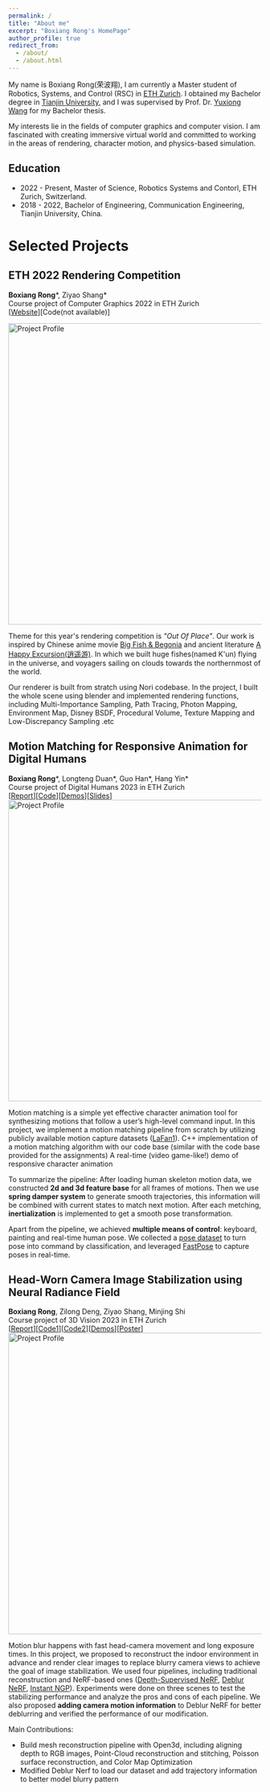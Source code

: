 ```yaml
---
permalink: /
title: "About me"
excerpt: "Boxiang Rong's HomePage"
author_profile: true
redirect_from: 
  - /about/
  - /about.html
---
```


My name is Boxiang Rong(荣波翔), I am currently a Master student of Robotics, Systems, and Control (RSC) in [ETH Zurich](https://ethz.ch/en.html). I obtained my Bachelor degree in [Tianjin University](http://www.tju.edu.cn/english/index.htm), and I was supervised by Prof. Dr. [Yuxiong Wang](https://yxw.web.illinois.edu/) for my Bachelor thesis.

My interests lie in the fields of computer graphics and computer vision. I am fascinated with creating immersive virtual world and committed to working in the areas of rendering, character motion, and physics-based simulation.

## Education

* 2022 - Present, Master of Science, Robotics Systems and Contorl, ETH Zurich, Switzerland.
* 2018 - 2022, Bachelor of Engineering, Communication Engineering, Tianjin University, China.



# Selected Projects
## ETH 2022 Rendering Competition
<strong>Boxiang Rong</strong>\*, Ziyao Shang\*  
Course project of Computer Graphics 2022 in ETH Zurich  
[[Website]()][Code(not available)]  
<!-- ![Project Profile](../images/rendering_competition.gif) -->
<img src="../images/rendering_competition.gif" alt="Project Profile" width="600px">  

Theme for this year's rendering competition is _"Out Of Place"_. Our work is inspired by Chinese anime movie [Big Fish & Begonia](https://www.imdb.com/title/tt1920885/) and ancient literature [A Happy Excursion(逍遥游)](https://link.springer.com/chapter/10.1007/978-3-662-48075-5_1). In which we built huge fishes(named K'un) flying in the universe, and voyagers sailing on clouds towards the northernmost of the world.

Our renderer is built from stratch using Nori codebase. In the project, I built the whole scene using blender and implemented rendering functions, including Multi-Importance Sampling, Path Tracing, Photon Mapping, Environment Map, Disney BSDF, Procedural Volume, Texture Mapping and Low-Discrepancy Sampling .etc


## Motion Matching for Responsive Animation for Digital Humans
<strong>Boxiang Rong</strong>\*, Longteng Duan\*, Guo Han*, Hang Yin*  
Course project of Digital Humans 2023 in ETH Zurich  
[[Report]()][[Code](https://github.com/Ribosome-rbx/Motion-Matching-for-Human-Skeleton)][[Demos](https://youtube.com/playlist?list=PLUffCQyBEYtYXr-pVqqUgSG1Ncxp4UzAb)][[Slides](https://docs.google.com/presentation/d/13Kz_PvJAkfzi9m_gFjUCRpPG92N0RBROceEzudvjc8I/edit?usp=sharing)]  
<img src="../images/dg.gif" alt="Project Profile" width="600px">

Motion matching is a simple yet effective character animation tool for synthesizing motions that follow a user’s high-level command input. In this project, we implement a motion matching pipeline from scratch by utilizing publicly available motion capture datasets ([LaFan1](https://github.com/ubisoft/ubisoft-laforge-animation-dataset)).
C++ implementation of a motion matching algorithm with our code base (similar with the code base provided for the assignments)
A real-time (video game-like!) demo of responsive character animation  

To summarize the pipeline: After loading human skeleton motion data, we constructed **2d and 3d feature base** for all frames of motions. Then we use **spring damper system** to generate smooth trajectories, this information will be combined with current states to match next motion. After each metching, **inertialization** is implemented to get a smooth pose transformation.

Apart from the pipeline, we achieved **multiple means of control**: keyboard, painting and real-time human pose. We collected a [pose dataset](https://github.com/Ribosome-rbx/pose-classifier-on-fastpose) to turn pose into command by classification, and leveraged [FastPose](https://drnoodle.github.io/fastpose_html/) to capture poses in real-time. 
## Head-Worn Camera Image Stabilization using Neural Radiance Field
<strong>Boxiang Rong</strong>, Zilong Deng, Ziyao Shang, Minjing Shi  
Course project of 3D Vision 2023 in ETH Zurich  
[[Report]()][[Code1](https://github.com/Ribosome-rbx/Color_Map_Optimization)][[Code2](https://github.com/Ribosome-rbx/TrajDeblur-NeRF)][[Demos](https://youtube.com/playlist?list=PLUffCQyBEYtbOQg4-66ZrcuNmsX0OXVKv)][[Poster](https://docs.google.com/presentation/d/1ka6ztHGhPxwDq_VgpPXk0cOhuihfD-ee4sKPxdE_RLg/edit?usp=sharing)]  
<img src="../images/room.gif" alt="Project Profile" width="600px">  

Motion blur happens with fast head-camera movement and long exposure times. In this project, we proposed to reconstruct the indoor environment in advance and render clear images to replace blurry camera views to achieve the goal of image stabilization. We used four pipelines, including traditional reconstruction and NeRF-based ones ([Depth-Supervised NeRF](https://github.com/dunbar12138/DSNeRF), [Deblur NeRF](https://github.com/limacv/Deblur-NeRF), [Instant NGP](https://github.com/NVlabs/instant-ngp)). Experiments were done on three scenes to test the stabilizing performance and analyze the pros and cons of each pipeline. We also proposed **adding camera motion information** to Deblur NeRF for better deblurring and verified the performance of our modification.

Main Contributions:
* Build mesh reconstruction pipeline with Open3d, including aligning depth to RGB images, Point-Cloud reconstruction and stitching, Poisson surface reconstruction, and Color Map Optimization
* Modified Deblur Nerf to load our dataset and add trajectory information to better model blurry pattern
